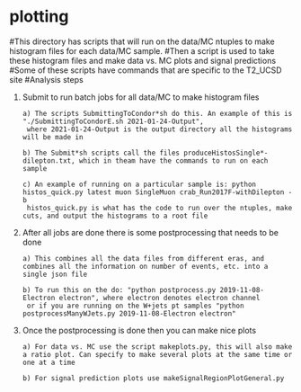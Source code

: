 # plotting
#This directory has scripts that will run on the data/MC ntuples to make histogram files for each data/MC sample. 
#Then a script is used to take these histogram files and make data vs. MC plots and signal predictions
#Some of these scripts have commands that are specific to the T2_UCSD site
#Analysis steps

1) Submit to run batch jobs for all data/MC to make histogram files
 
       a) The scripts SubmittingToCondor*sh do this. An example of this is "./SubmittingToCondorE.sh 2021-01-24-Output", 
        where 2021-01-24-Output is the output directory all the histograms will be made in

       b) The Submit*sh scripts call the files produceHistosSingle*-dilepton.txt, which in theam have the commands to run on each sample

       c) An example of running on a particular sample is: python histos_quick.py latest muon SingleMuon crab_Run2017F-withDilepton -b
        histos_quick.py is what has the code to run over the ntuples, make cuts, and output the histograms to a root file

2) After all jobs are done there is some postprocessing that needs to be done

       a) This combines all the data files from different eras, and combines all the information on number of events, etc. into a single json file
   
       b) To run this on the do: "python postprocess.py 2019-11-08-Electron electron", where electron denotes electron channel
        or if you are running on the W+jets pt samples "python postprocessManyWJets.py 2019-11-08-Electron electron"

3) Once the postprocessing is done then you can make nice plots
   
       a) For data vs. MC use the script makeplots.py, this will also make a ratio plot. Can specify to make several plots at the same time or one at a time

       b) For signal prediction plots use makeSignalRegionPlotGeneral.py
